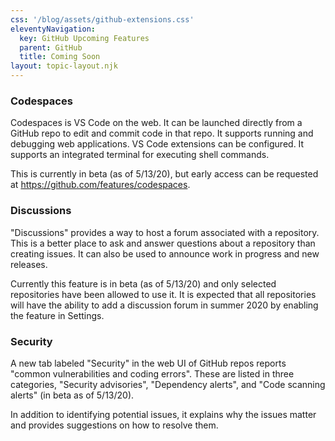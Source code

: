 ```yaml
---
css: '/blog/assets/github-extensions.css'
eleventyNavigation:
  key: GitHub Upcoming Features
  parent: GitHub
  title: Coming Soon
layout: topic-layout.njk
---
```


### Codespaces

Codespaces is VS Code on the web.
It can be launched directly from a GitHub repo
to edit and commit code in that repo.
It supports running and debugging web applications.
VS Code extensions can be configured.
It supports an integrated terminal for executing shell commands.

This is currently in beta (as of 5/13/20), but early access can be requested
at <https://github.com/features/codespaces>.

### Discussions

"Discussions" provides a way to host a forum associated with a repository.
This is a better place to ask and answer questions
about a repository than creating issues.
It can also be used to announce work in progress and new releases.

Currently this feature is in beta (as of 5/13/20) and
only selected repositories have been allowed to use it.
It is expected that all repositories will have the ability to
add a discussion forum in summer 2020 by enabling the feature in Settings.

### Security

A new tab labeled "Security" in the web UI of GitHub repos reports
"common vulnerabilities and coding errors".
These are listed in three categories,
"Security advisories", "Dependency alerts",
and "Code scanning alerts" (in beta as of 5/13/20).

In addition to identifying potential issues,
it explains why the issues matter and
provides suggestions on how to resolve them.
